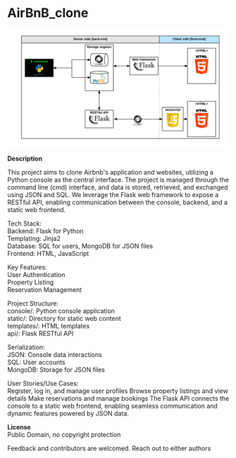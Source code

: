 # AirBnB_clone
![img.png](img.png)

<B>Description</B>

This project aims to clone Airbnb's application and websites, utilizing a Python console as the central interface. The project is managed through the command line (cmd) interface, and data is stored, retrieved, and exchanged using JSON and SQL. We leverage the Flask web framework to expose a RESTful API, enabling communication between the console, backend, and a static web frontend.

Tech Stack:\
Backend: Flask for Python\
Templating: Jinja2\
Database: SQL for users, MongoDB for JSON files\
Frontend: HTML, JavaScript

Key Features:\
User Authentication\
Property Listing\
Reservation Management

Project Structure:\
console/: Python console application\
static/: Directory for static web content\
templates/: HTML templates\
api/: Flask RESTful API

Serialization:\
JSON: Console data interactions\
SQL: User accounts\
MongoDB: Storage for JSON files

User Stories/Use Cases:\
Register, log in, and manage user profiles
Browse property listings and view details
Make reservations and manage bookings
The Flask API connects the console to a static web frontend, enabling seamless communication and dynamic features powered by JSON data.

<B>License</B>\
Public Domain, no copyright protection

Feedback and contributors are welcomed. Reach out to either authors